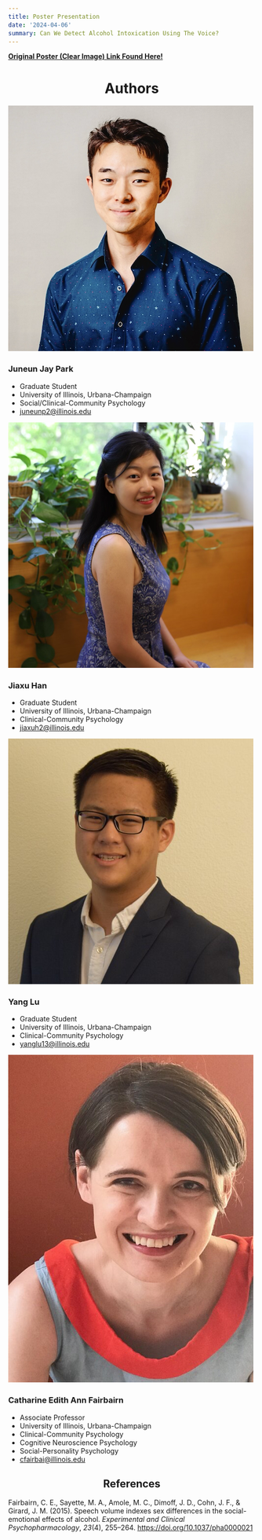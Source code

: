 ```yaml
---
title: Poster Presentation
date: '2024-04-06'
summary: Can We Detect Alcohol Intoxication Using The Voice?
---
```


[**Original Poster (Clear Image) Link Found Here!**](JP_Poster.png)

# <center> Authors </center>


![png](JP.png)

### Juneun Jay Park
- Graduate Student
- University of Illinois, Urbana-Champaign
- Social/Clinical-Community Psychology
- juneunp2@illinois.edu

![png](JH.png)

### Jiaxu Han
- Graduate Student
- University of Illinois, Urbana-Champaign
- Clinical-Community Psychology
- jiaxuh2@illinois.edu


![png](YL.png)

### Yang Lu
- Graduate Student
- University of Illinois, Urbana-Champaign
- Clinical-Community Psychology
- yanglu13@illinois.edu


![png](CF.png)

### Catharine Edith Ann Fairbairn
- Associate Professor
- University of Illinois, Urbana-Champaign
- Clinical-Community Psychology
- Cognitive Neuroscience Psychology
- Social-Personality Psychology
- cfairbai@illinois.edu


## <center> References </center>

Fairbairn, C. E., Sayette, M. A., Amole, M. C., Dimoff, J. D., Cohn, J. F., & Girard, J. M. (2015). Speech volume indexes sex differences in the social-emotional effects of alcohol. *Experimental and Clinical Psychopharmacology*, *23*(4), 255–264. https://doi.org/10.1037/pha0000021
